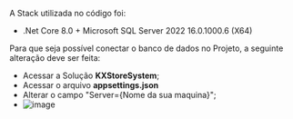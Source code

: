 A Stack utilizada no código foi:
- .Net Core 8.0  + Microsoft SQL Server 2022 16.0.1000.6 (X64)

Para que seja possível conectar o banco de dados no Projeto, a seguinte alteração deve ser feita: 
- Acessar a Solução **KXStoreSystem**;
- Acessar o arquivo **appsettings.json**
- Alterar o campo "Server={Nome da sua maquina}";
- ![image](https://github.com/user-attachments/assets/43cff9a6-2b6d-4fc0-a2d7-ad05622aa963)
